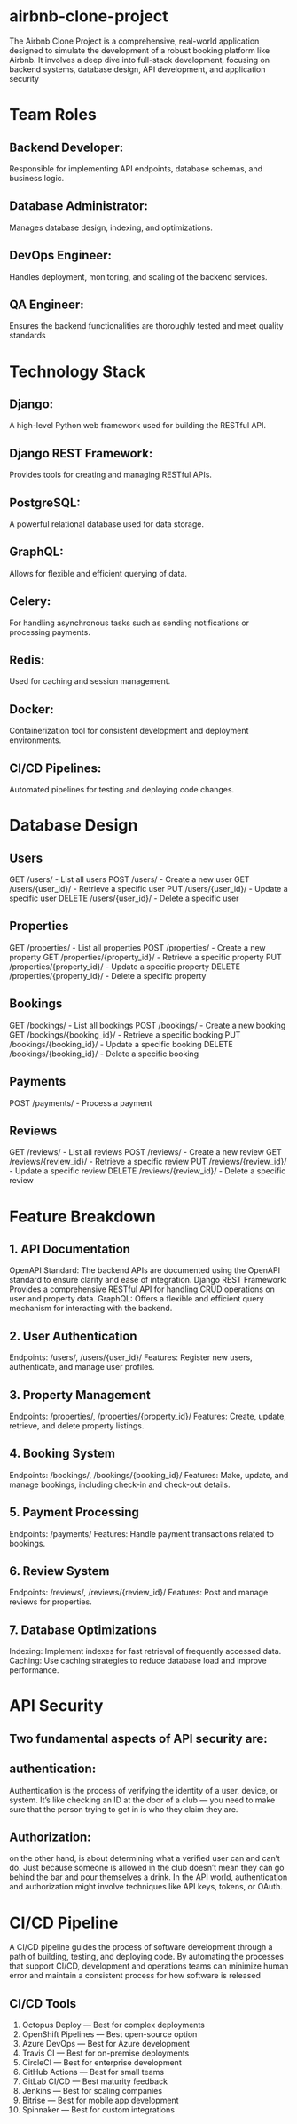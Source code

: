 # airbnb-clone-project
The Airbnb Clone Project is a comprehensive, real-world application designed to simulate the development of a robust booking platform like Airbnb. It involves a deep dive into full-stack development, focusing on backend systems, database design, API development, and application security
# Team Roles
## Backend Developer:
Responsible for implementing API endpoints, database schemas, and business logic.
## Database Administrator:
Manages database design, indexing, and optimizations.
## DevOps Engineer:
Handles deployment, monitoring, and scaling of the backend services.
## QA Engineer:
Ensures the backend functionalities are thoroughly tested and meet quality standards
# Technology Stack
## Django:
A high-level Python web framework used for building the RESTful API.
## Django REST Framework:
Provides tools for creating and managing RESTful APIs.
## PostgreSQL:
A powerful relational database used for data storage.
## GraphQL:
Allows for flexible and efficient querying of data.
## Celery:
For handling asynchronous tasks such as sending notifications or processing payments.
## Redis:
Used for caching and session management.
## Docker:
Containerization tool for consistent development and deployment environments.
## CI/CD Pipelines:
Automated pipelines for testing and deploying code changes.
# Database Design
## Users

GET /users/ - List all users
POST /users/ - Create a new user
GET /users/{user_id}/ - Retrieve a specific user
PUT /users/{user_id}/ - Update a specific user
DELETE /users/{user_id}/ - Delete a specific user
## Properties

GET /properties/ - List all properties
POST /properties/ - Create a new property
GET /properties/{property_id}/ - Retrieve a specific property
PUT /properties/{property_id}/ - Update a specific property
DELETE /properties/{property_id}/ - Delete a specific property
## Bookings

GET /bookings/ - List all bookings
POST /bookings/ - Create a new booking
GET /bookings/{booking_id}/ - Retrieve a specific booking
PUT /bookings/{booking_id}/ - Update a specific booking
DELETE /bookings/{booking_id}/ - Delete a specific booking
## Payments

POST /payments/ - Process a payment
## Reviews

GET /reviews/ - List all reviews
POST /reviews/ - Create a new review
GET /reviews/{review_id}/ - Retrieve a specific review
PUT /reviews/{review_id}/ - Update a specific review
DELETE /reviews/{review_id}/ - Delete a specific review
# Feature Breakdown
## 1. API Documentation
OpenAPI Standard: The backend APIs are documented using the OpenAPI standard to ensure clarity and ease of integration.
Django REST Framework: Provides a comprehensive RESTful API for handling CRUD operations on user and property data.
GraphQL: Offers a flexible and efficient query mechanism for interacting with the backend.
## 2. User Authentication
Endpoints: /users/, /users/{user_id}/
Features: Register new users, authenticate, and manage user profiles.
## 3. Property Management
Endpoints: /properties/, /properties/{property_id}/
Features: Create, update, retrieve, and delete property listings.
## 4. Booking System
Endpoints: /bookings/, /bookings/{booking_id}/
Features: Make, update, and manage bookings, including check-in and check-out details.
## 5. Payment Processing
Endpoints: /payments/
Features: Handle payment transactions related to bookings.
## 6. Review System
Endpoints: /reviews/, /reviews/{review_id}/
Features: Post and manage reviews for properties.
## 7. Database Optimizations
Indexing: Implement indexes for fast retrieval of frequently accessed data.
Caching: Use caching strategies to reduce database load and improve performance.
# API Security
## Two fundamental aspects of API security are:
## authentication:
Authentication is the process of verifying the identity of a user, device, or system. It’s like checking an ID at the door of a club — you need to make sure that the person trying to get in is who they claim they are. 
## Authorization:
on the other hand, is about determining what a verified user can and can’t do. Just because someone is allowed in the club doesn’t mean they can go behind the bar and pour themselves a drink. In the API world, authentication and authorization might involve techniques like API keys, tokens, or OAuth.
# CI/CD Pipeline
A CI/CD pipeline guides the process of software development through a path of building, testing, and deploying code. By automating the processes that support CI/CD, development and operations teams can minimize human error and maintain a consistent process for how software is released
## CI/CD Tools
1. Octopus Deploy — Best for complex deployments
2. OpenShift Pipelines — Best open-source option
3. Azure DevOps — Best for Azure development
4. Travis CI — Best for on-premise deployments
5. CircleCI — Best for enterprise development
6. GitHub Actions — Best for small teams
7. GitLab CI/CD — Best maturity feedback
8. Jenkins — Best for scaling companies
9. Bitrise — Best for mobile app development
10. Spinnaker — Best for custom integrations
